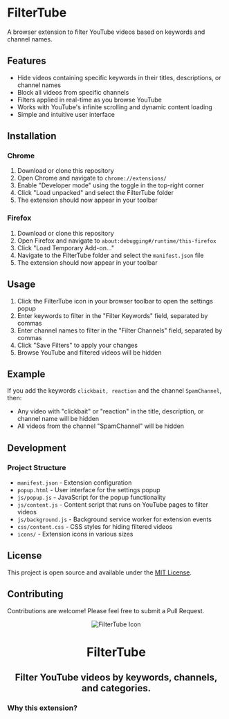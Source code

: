 # FilterTube

A browser extension to filter YouTube videos based on keywords and channel names.

## Features

- Hide videos containing specific keywords in their titles, descriptions, or channel names
- Block all videos from specific channels
- Filters applied in real-time as you browse YouTube
- Works with YouTube's infinite scrolling and dynamic content loading
- Simple and intuitive user interface

## Installation

### Chrome

1. Download or clone this repository
2. Open Chrome and navigate to `chrome://extensions/`
3. Enable "Developer mode" using the toggle in the top-right corner
4. Click "Load unpacked" and select the FilterTube folder
5. The extension should now appear in your toolbar

### Firefox

1. Download or clone this repository
2. Open Firefox and navigate to `about:debugging#/runtime/this-firefox`
3. Click "Load Temporary Add-on..."
4. Navigate to the FilterTube folder and select the `manifest.json` file
5. The extension should now appear in your toolbar

## Usage

1. Click the FilterTube icon in your browser toolbar to open the settings popup
2. Enter keywords to filter in the "Filter Keywords" field, separated by commas
3. Enter channel names to filter in the "Filter Channels" field, separated by commas
4. Click "Save Filters" to apply your changes
5. Browse YouTube and filtered videos will be hidden

## Example

If you add the keywords `clickbait, reaction` and the channel `SpamChannel`, then:
- Any video with "clickbait" or "reaction" in the title, description, or channel name will be hidden
- All videos from the channel "SpamChannel" will be hidden

## Development

### Project Structure

- `manifest.json` - Extension configuration
- `popup.html` - User interface for the settings popup
- `js/popup.js` - JavaScript for the popup functionality
- `js/content.js` - Content script that runs on YouTube pages to filter videos
- `js/background.js` - Background service worker for extension events
- `css/content.css` - CSS styles for hiding filtered videos
- `icons/` - Extension icons in various sizes

## License

This project is open source and available under the [MIT License](LICENSE).

## Contributing

Contributions are welcome! Please feel free to submit a Pull Request.

<div align="center">
  <img src="https://github.com/varshneydevansh/FilterTube/blob/master/icons/icon-128.png" alt="FilterTube Icon">
  <h1>FilterTube</h1>
  <h2>Filter YouTube videos by keywords, channels, and categories.</h2>
</div>

### Why this extension?
